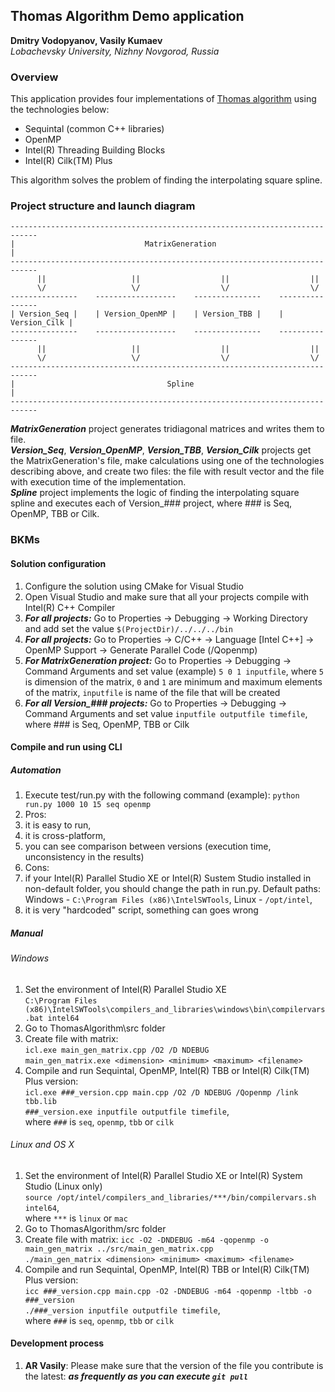 ## Thomas Algorithm Demo application

**Dmitry Vodopyanov, Vasily Kumaev**  
*Lobachevsky University, Nizhny Novgorod, Russia*


### Overview

This application provides four implementations of [Thomas algorithm](https://en.wikipedia.org/wiki/Tridiagonal_matrix_algorithm) using the technologies below:

- Sequintal (common C++ libraries)
- OpenMP
- Intel(R) Threading Building Blocks
- Intel(R) Cilk(TM) Plus

This algorithm solves the problem of finding the interpolating square spline.


### Project structure and launch diagram

```
----------------------------------------------------------------------------
|                             MatrixGeneration                             |
----------------------------------------------------------------------------
      ||                   ||                  ||                  ||
      \/                   \/                  \/                  \/
---------------    ------------------    ---------------    ----------------
| Version_Seq |    | Version_OpenMP |    | Version_TBB |    | Version_Cilk |
---------------    ------------------    ---------------    ----------------
      ||                   ||                  ||                  ||
      \/                   \/                  \/                  \/
----------------------------------------------------------------------------
|                                  Spline                                  |
----------------------------------------------------------------------------
```

***MatrixGeneration*** project generates tridiagonal matrices and writes them to file.  
***Version_Seq***, ***Version_OpenMP***, ***Version_TBB***, ***Version_Cilk*** projects get the MatrixGeneration's file, make calculations using one of the technologies describing above, and create two files: the file with result vector and the file with execution time of the implementation.  
***Spline*** project implements the logic of finding the interpolating square spline and executes each of Version_### project, where ### is Seq, OpenMP, TBB or Cilk.


### BKMs

#### Solution configuration
1. Configure the solution using CMake for Visual Studio
2. Open Visual Studio and make sure that all your projects compile with Intel(R) C++ Compiler
3. ***For all projects:*** Go to Properties -> Debugging -> Working Directory and add set the value ```$(ProjectDir)/../../../bin```
4. ***For all projects:*** Go to Properties -> C/C++ -> Language [Intel C++] -> OpenMP Support -> Generate Parallel Code (/Qopenmp)
5. ***For MatrixGeneration project:*** Go to Properties -> Debugging -> Command Arguments and set value (example) ```5 0 1 inputfile```, where ```5``` is dimension of the matrix, ```0``` and ```1``` are minimum and maximum elements of the matrix, ```inputfile``` is name of the file that will be created
6. ***For all Version_### projects:*** Go to Properties -> Debugging -> Command Arguments and set value ```inputfile outputfile timefile```, where ### is Seq, OpenMP, TBB or Cilk

#### Compile and run using CLI
##### Automation
1. Execute test/run.py with the following command (example): ```python run.py 1000 10 15 seq openmp```
2. Pros: 
  1. it is easy to run,
  2. it is cross-platform,
  3. you can see comparison between versions (execution time, unconsistency in the results)
3. Cons:
  1. if your Intel(R) Parallel Studio XE or Intel(R) Sustem Studio installed in non-default folder, you should change the path in run.py. Default paths: Windows - ```C:\Program Files (x86)\IntelSWTools```, Linux - ```/opt/intel```,
  2. it is very "hardcoded" script, something can goes wrong

##### Manual
###### Windows
1. Set the environment of Intel(R) Parallel Studio XE  
  ```C:\Program Files (x86)\IntelSWTools\compilers_and_libraries\windows\bin\compilervars.bat intel64```
2. Go to ThomasAlgorithm\src folder
3. Create file with matrix:  
  ```icl.exe main_gen_matrix.cpp /O2 /D NDEBUG```  
  ```main_gen_matrix.exe <dimension> <minimum> <maximum> <filename>```
4. Compile and run Sequintal, OpenMP, Intel(R) TBB or Intel(R) Cilk(TM) Plus version:  
  ```icl.exe ###_version.cpp main.cpp /O2 /D NDEBUG /Qopenmp /link tbb.lib```  
  ```###_version.exe inputfile outputfile timefile```,  
  where ```###``` is ```seq```, ```openmp```, ```tbb``` or ```cilk```

###### Linux and OS X
1. Set the environment of Intel(R) Parallel Studio XE or Intel(R) System Studio (Linux only)  
  ```source /opt/intel/compilers_and_libraries/***/bin/compilervars.sh intel64```,  
  where ```***``` is ```linux``` or ```mac```
2. Go to ThomasAlgorithm/src folder
3. Create file with matrix:
  ```icc -O2 -DNDEBUG -m64 -qopenmp -o main_gen_matrix ../src/main_gen_matrix.cpp```  
  ```./main_gen_matrix <dimension> <minimum> <maximum> <filename>```
4. Compile and run Sequintal, OpenMP, Intel(R) TBB or Intel(R) Cilk(TM) Plus version:  
  ```icc ###_version.cpp main.cpp -O2 -DNDEBUG -m64 -qopenmp -ltbb -o ###_version```  
  ```./###_version inputfile outputfile timefile```,  
  where ```###``` is ```seq```, ```openmp```, ```tbb``` or ```cilk```

#### Development process
1. **AR Vasily**: Please make sure that the version of the file you contribute is the latest: ***as frequently as you can execute ```git pull```***
